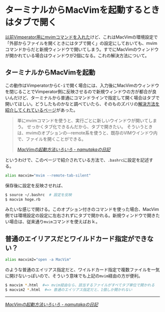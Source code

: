 # <span>ターミナルから</span><span>MacVimを起動するときはタブで開く</span>

[以前Vimperator用にmvimコマンドを入れた](/2010/08/10/vimperator-macvim-mvim)けど、これはMacVimの環境設定で「外部からファイルを開くときにはタブで開く」の設定にしておいても、mvimコマンドからだと新規ウィンドウで開いてしまう。すでにMacVimのウィンドウが開かれている場合はウィンドウが2個になる。これの解決方法について。

<!-- READMORE -->


## ターミナルからMacVimを起動

この動作はVimperatorから<kbd>C-i</kbd>で開く場合には、入力後にMacVimのウィンドウを閉じることでVimperator側に反映させるので新規ウィンドウの方が都合が良いんだけど、ターミナルから普通にコマンドラインで指定して開く場合はタブで開いてほしい。どうしたものかなと調べていたら、そのものズバリの[解決方法を紹介してくれているページ](http://d.hatena.ne.jp/namutaka/20100116/1263666287)があった。

> 単にmvimコマンドを使うと、実行ごとに新しいウインドウが開いてしまう。
> せっかくタブ化できるんだから、タブで開きたい。
> そういうときは、mvimのオプションの--remote系を使うと、既存のVIMウインドウ内で、ファイルを開くことができる。
>
> <cite>[MacVimの起動方法いろいろ - namutakaの日記](http://d.hatena.ne.jp/namutaka/20100116/1263666287)</cite>

というわけで、このページで紹介されている方法で、`.bashrc`に設定を記述する。

~~~ sh
alias macvim="mvim --remote-tab-silent"
~~~

保存後に設定を反映させれば、

~~~ sh
$ source ~/.bashrc  # 設定を反映
$ macvim hoge.rb
~~~

みたいな感じで開ける。このオプション付きのコマンドを使った場合、MacVim側では環境設定の設定に左右されずにタブで開かれる。新規ウィンドウで開きたい場合は、従来通り`mvim`コマンドを使えばおｋ。


## 普通のエイリアスだとワイルドカード指定ができない？

~~~ sh
alias macvim2="open -a MacVim"
~~~

のような普通のエイリアス指定だと、ワイルドカード指定で複数ファイルを一気に開けないっぽいので、そういう意味でも上記の`mvim`経由の方が便利。

~~~ sh
$ macvim *.html  #=> mvim経由なら、該当するファイルがすべてタブ単位で開かれる
$ macvim2 *.html  #=> 普通のエイリアス指定だと、1個しか開かれない
~~~

* * *

<cite>[MacVimの起動方法いろいろ - namutakaの日記](http://d.hatena.ne.jp/namutaka/20100116/1263666287)</cite>
